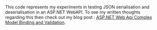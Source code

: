 This code represents my experiments in testing JSON serialisation and deserialisation in an ASP.NET WebAPI. To see my written thoughts regarding this then check out my blog post : [ASP.NET Web Api Complex Model Binding and Validation](https://blog.philiphendry.me.uk/2019/12/07/asp-net-web-api-complex-model-binding-and-valiation).